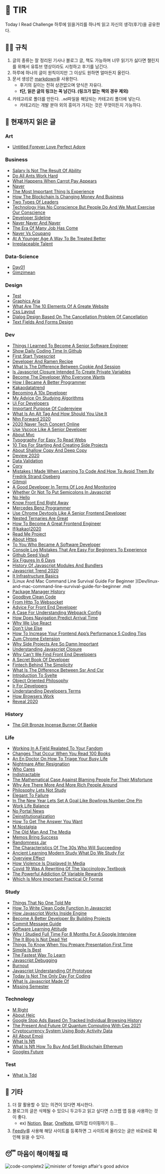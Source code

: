 # 📖 TIR
Today I Read Challenge
하루에 읽을거리를 하나씩 읽고 자신의 생각(후기)을 공유한다.   

## 👩‍⚖️ 규칙  

1. 글의 종류는 잘 정리된 기사나 블로그 글, 책도 가능하며 너무 읽기가 싫다면 챌린지를 위해서 유튜브 영상이라도 시청하고 후기를 남긴다. 
2. 하루에 하나의 글이 원칙이지만 그 이상도 원하면 얼마든지 올린다. 
3. 문서 생성은 [markdown](https://gist.github.com/ihoneymon/652be052a0727ad59601)을 사용한다.   
    - 후기의 길이는 전혀 상관없으며 양식은 자유다.  
    - **❗단, 읽은 글의 링크는 꼭 남긴다. (링크가 없는 책의 경우 제외)** 
4. 카테고리로 폴더를 만든다. `.md`파일을 해당되는 카테고리 폴더에 넣는다.   
    - 카테고리는 개발 분야 외의 흥미가 가지는 것은 무엇이든지 가능하다.   

## 📰 현재까지 읽은 글  
### Art

- [Untitled Forever Love Perfect Adore](Art/untitled-forever-love-perfect-adore.md)

### Business

- [Salary Is Not The Result Of Ability](Business/Salary-is-not-the-result-of-ability..md)
- [Do All Ants Work Hard](Business/do-all-ants-work-hard.md)
- [What Happens When Carrot Pay Appears](Business/what-happens-when-carrot-pay-appears.md)
- [Naver](Business/naver.md)
- [The Most Important Thing Is Experience](Business/the-most-important-thing-is-experience.md)
- [How The Blockchain Is Changing Money And Business](Business/how-the-blockchain-is-changing-money-and-business.md)
- [Two Types Of Leaders](Business/two-types-of-leaders.md)
- [Technology Has No Conscience But People Do And We Must Exercise Our Conscience](Business/technology-has-no-conscience-but-people-do-and-we-must-exercise-our-conscience.md)
- [Developer Sideline](Business/developer-sideline.md)
- [Naver Naver And Naver](Business/naver-naver-and-naver.md)
- [The Era Of Many Job Has Come](Business/the-era-of-many-job-has-come.md)
- [Naver Vs Coupang](Business/naver-vs-coupang.md)
- [At A Younger Age A Way To Be Treated Better](Business/at-a-younger-age-a-way-to-be-treated-better.md)
- [Irreplaceable Talent](Business/irreplaceable-talent.md)

### Data-Science

- [Day01](Data-Science/Day01.md)
- [Gimzimean](Data-Science/GIMZIMEAN.md)

### Design

- [Test](Design/test.md)
- [Graphics Aria](Design/graphics-aria.md)
- [What Are The 10 Elements Of A Greate Website](Design/what-are-the-10-elements-of-a-greate-website.md)
- [Css Layout](Design/css-layout.md)
- [Dialog Design Based On The Cancellation Problem Of Cancellation](Design/dialog-design-based-on-the-cancellation-problem-of-cancellation.md)
- [Text Fields And Forms Design](Design/text-fields-and-forms-design.md)

### Dev

- [Things I Learned To Become A Senior Software Engineer](Dev/things-i-learned-to-become-a-senior-software-engineer.md)
- [Show Daily Coding Time In Github](Dev/show-daily-coding-time-in-github.md)
- [First Start Typescript](Dev/first-start-typescript.md)
- [Developer And Ramen Recipe](Dev/developer-and-ramen-recipe.md)
- [What Is The Difference Between Cookie And Session](Dev/what-is-the-difference-between-cookie-and-session.md)
- [Is Javascript Closure Intended To Create Private Variables](Dev/is-javascript-closure-intended-to-create-private-variables.md)
- [Become The Developer Who Everyone Wants](Dev/become-the-developer-who-everyone-wants.md)
- [How I Became A Better Programmer](Dev/how-i-became-a-better-programmer.md)
- [Kakaodatatrend](Dev/kakaodatatrend.md)
- [Becoming A 10x Developer](Dev/becoming-a-10x-developer.md)
- [My Advice On Studying Algorithms](Dev/my-advice-on-studying-algorithms.md)
- [Ui For Developers](Dev/ui-for-developers.md)
- [Important Purpose Of Codereview](Dev/important-purpose-of-codereview.md)
- [What Is An Alt Tag And How Should You Use It](Dev/what-is-an-alt-tag-and-how-should-you-use-it.md)
- [Nhn Forward 2020](Dev/nhn-forward-2020.md)
- [2020 Naver Tech Concert Online](Dev/2020-naver-tech-concert-online.md)
- [Use Vscoce Like A Senior Developer](Dev/use-vscoce-like-a-senior-developer.md)
- [About Mvc](Dev/about-mvc.md)
- [Typography For Easy To Read Webs](Dev/typography-for-easy-to-read-webs.md)
- [10 Tips For Starting And Creating Side Projects](Dev/10-tips-for-starting-and-creating-side-projects.md)
- [About Shallow Copy And Deep Copy](Dev/about-shallow-copy-and-deep-copy.md)
- [Deview 2020](Dev/deview-2020.md)
- [Data Validation](Dev/data-validation.md)
- [Cory](Dev/cory.md)
- [Mistakes I Made When Learning To Code And How To Avoid Them By Fredrik Strand Oseberg](Dev/mistakes-i-made-when-learning-to-code-and-how-to-avoid-them-by-fredrik-strand-oseberg.md)
- [Gitmoji](Dev/gitmoji.md)
- [A Good Developer In Terms Of Log And Monitoring](Dev/a-good-developer-in-terms-of-log-and-monitoring.md)
- [Whether Or Not To Put Semicolons In Javascript](Dev/whether-or-not-to-put-semicolons-in-javaScript.md)
- [No Hello](Dev/no-hello.md)
- [Know Front End Right Away](Dev/know-front-end-right-away.md)
- [Mercedes Benz Programmer](Dev/mercedes-benz-programmer.md)
- [Use Chrome Devtools Like A Senior Frontend Developer](Dev/use-chrome-devTools-like-a-senior-frontend-developer.md)
- [Nested Ternaries Are Great](Dev/nested-ternaries-are-great.md)
- [How To Become A Great Frontend Engineer](Dev/how-to-become-a-great-frontend-engineer.md)
- [If(kakao)2020](Dev/if(kakao)2020.md)
- [Read Me Project](Dev/read-me-project.md)
- [About Https](Dev/about-https.md)
- [To You Who Became A Software Developer](Dev/to-you-who-became-a-software-developer.md)
- [Console Log Mistakes That Are Easy For Beginners To Experience](Dev/console-log-mistakes-that-are-easy-for-beginners-to-experience.md)
- [Github Seed Vault](Dev/github-seed-vault.md)
- [Six Figures In 6 Days](Dev/six-figures-in-6-days.md)
- [History Of Javascript Modules And Bundlers](Dev/history-of-javascript-modules-and-bundlers.md)
- [Javascript Trend 2020](Dev/javascript-trend-2020.md)
- [It Infrastructure Basics](Dev/it-infrastructure-basics.md)
- [Linux And Mac Command Line Survival Guide For Beginner
](Dev/linux-and-mac-command-line-survival-guide-for-beginner
.md)
- [Package Manager History](Dev/package-manager-history.md)
- [Goodbye Clean Code](Dev/goodbye-clean-code.md)
- [From Http To Websocket](Dev/from-HTTP-to-WEBSOCKET.md)
- [Advice For Front End Developer](Dev/advice-for-front-end-developer.md)
- [A Case For Understanding Webpack Config](Dev/a-case-for-understanding-webpack-config.md)
- [How Does Navigation Predict Arrival Time](Dev/how-does-navigation-predict-arrival-time.md)
- [Why We Use React](Dev/why-we-use-react.md)
- [Don't Use Else](Dev/don't-use-else.md)
- [How To Increase Your Frontend App’s Performance 5 Coding Tips](Dev/how-to-increase-your-frontend-app’s-performance-5-coding-tips.md)
- [Zum Chrome Extension](Dev/zum-chrome-extension.md)
- [Why Side Projects Are So Damn Important](Dev/why-side-projects-are-so-damn-important.md)
- [Understanding Javascript Closure](Dev/understanding-javascript-closure.md)
- [Why Can't We Find Front End Developers](Dev/why-can't-we-find-front-end-developers.md)
- [A Secret Book Of Developer](Dev/a-secret-book-of-developer.md)
- [Fintech Behind The Simplicity](Dev/fintech-behind-the-simplicity.md)
- [What Is The Difference Between Ssr And Csr](Dev/what-is-the-difference-between-SSR-and-CSR.md)
- [Introduction To Svelte](Dev/introduction-to-svelte.md)
- [Object Oriented Philosophy](Dev/object-oriented-philosophy.md)
- [Ir For Developers](Dev/ir-for-developers.md)
- [Understanding Developers Terms](Dev/understanding-developers-terms.md)
- [How Browsers Work](Dev/how-browsers-work.md)
- [Reveal 2020](Dev/reveal-2020.md)

### History

- [The Gilt Bronze Incense Burner Of Baekje](History/the-gilt-bronze-incense-burner-of-baekje.md)

### Life

- [Working In A Field Realated To Your Fandom](Life/working-in-a-field-realated-to-your-fandom.md)
- [Changes That Occur When You Read 100 Books](Life/changes-that-occur-when-you-read-100-books.md)
- [An En Doctor On How To Triage Your Busy Life](Life/an-en-doctor-on-how-to-triage-your-busy-life.md)
- [Nightmare After Resignation](Life/nightmare-after-resignation.md)
- [Who Cares](Life/who-cares.md)
- [Indistractable](Life/indistractable.md)
- [The Mathematical Case Against Blaming People For Their Misfortune](Life/the-mathematical-case-against-blaming-people-for-their-misfortune.md)
- [Why Are There More And More Rich People Around](Life/why-are-there-more-and-more-rich-people-around.md)
- [Philosophy Lets Not Study](Life/philosophy-lets-not-study.md)
- [Elegant To Failure](Life/elegant-to-failure.md)
- [In The New Year Lets Set A Goal Like Bowlings Number One Pin](Life/in-the-new-year-lets-set-a-goal-like-bowlings-number-one-pin.md)
- [Work Life Balance](Life/work-life-balance.md)
- [No Portal News](Life/no-portal-news.md)
- [Deinstitutionalization](Life/deinstitutionalization.md)
- [How To Get The Answer You Want](Life/how-to-get-the-answer-you-want.md)
- [M Nostalgia](Life/m-nostalgia.md)
- [The Old Man And The Media](Life/the-old-man-and-the-media.md)
- [Memos Bring Success](Life/memos-bring-success.md)
- [Randomness Jar](Life/randomness-jar.md)
- [The Characteristics Of The 30s Who Will Succeeding](Life/the-characteristics-of-the-30s-who-will-succeeding.md)
- [Ancient Learning Modern Study What Do We Study For](Life/ancient-learning-modern-study-what-do-we-study-for.md)
- [Overview Effect](Life/overview-effect.md)
- [How Violence Is Displayed In Media](Life/how-violence-is-displayed-in-media.md)
- [Covid 19 Was A Rewriting Of The Vaccinology Textbook](Life/COVID-19-was-a-rewriting-of-the-vaccinology-textbook.md)
- [The Powerful Addiction Of Variable Rewards](Life/the-powerful-addiction-of-variable-rewards.md)
- [Which Is More Important Practical Or Format](Life/which-is-more-important-practical-or-format.md)

### Study

- [Things That No One Told Me](Study/things-that-no-one-told-me.md)
- [How To Write Clean Code Function In Javascript](Study/how-to-write-clean-code-function-in-javascript.md)
- [How Javascript Works Inside Engine](Study/how-javascript-works-inside-engine.md)
- [Become A Better Developer By Building Projects](Study/become-a-better-developer-by-building-projects.md)
- [Commit Message Guide](Study/commit-message-guide.md)
- [Software Learning Attitude](Study/software-learning-attitude.md)
- [Why I Studied Full Time For 8 Months For A Google Interview](Study/why-i-studied-full-time-for-8-months-for-a-google-interview.md)
- [The It Blog Is Not Dead Yet](Study/the-IT-blog-is-not-dead-yet.md)
- [Things To Know When You Prepare Presentation First Time](Study/things-to-know-when-you-prepare-presentation-first-time.md)
- [Simple Is Best](Study/simple-is-best.md)
- [The Fastest Way To Learn](Study/the-fastest-way-to-learn.md)
- [Javascript Debugging](Study/javascript-debugging.md)
- [Burnout](Study/burnout.md)
- [Javascript Understanding Of Prototype](Study/javascript-understanding-of-prototype.md)
- [Today Is Not The Only Day For Coding](Study/today-is-not-the-only-day-for-coding.md)
- [What Is Javascript Made Of](Study/what-is-javascript-made-of.md)
- [Missing Semester](Study/missing-semester.md)

### Technology

- [M Right](Technology/m-right.md)
- [About Heic](Technology/about-heic.md)
- [Google Stop Ads Based On Tracked Individual Browsing History](Technology/google-stop-ads-based-on-tracked-individual-browsing-history.md)
- [The Present And Future Of Quantum Computing With Ces 2021](Technology/the-present-and-future-of-quantum-computing-with-ces-2021.md)
- [Cryptocurrency System Using Body Activity Data](Technology/cryptocurrency-system-using-body-activity-data.md)
- [All About Emoji](Technology/all-about-emoji.md)
- [What Is Nft](Technology/what-is-nft.md)
- [What Is Nft How To Buy And Sell Blockchain Ethereum](Technology/what-is-nft-how-to-buy-and-sell-blockchain-ethereum.md)
- [Googles Future](Technology/googles-future.md)

### Test

- [What Is Tdd](Test/what-is-TDD.md)

## 💬 기타  
1. 더 잘 활용할 수 있는 의견이 있다면 제시한다.  
2. 블로그의 글은 삭제될 수 있으니 두고두고 읽고 싶다면 스크랩 앱 등을 사용하는 것이 좋다.  
    - ex) [Notion](https://www.notion.so/), [Bear](https://bear.app/), [OneNote](https://www.onenote.com/), ⌨️직접 타이핑하기 등...
3. [Feedly](https://feedly.com/)를 사용해 해당 사이트를 등록하면 그 사이트에 올라오는 글은 바로바로 확인해 읽을 수 있다.   


## 😴 마음이 해이해질 때 

![code-complete2](img/IMG_7770.jpg)
![minister of foreign affair's good advice](img/kang.png)

